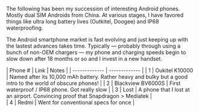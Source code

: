 The following has been my succession of interesting Android phones. Mostly dual SIM Androids from China. At various stages, I have favored things like ultra long battery lives (Outkitel, Doogee) and IP68 waterproofing.

The Android smartphone market is fast evolving and just keeping up with the lastest advances takes time. Typically — probably through using a bunch of non-OEM chargers — my phone and charging speeds begin to slow down after 18 months or so and I invest in a new handset. 

| Phone #  | Link |  Notes | 
| ------------- | ------------- |
| 1  | Oukitel K10000  | Named after its 10,000 mAh battery. Rather heavy and bulky but a good intro to the world of obscure phones! |
| 2 | Blackview BV6000S | First waterproof / IP68 phone. Got really slow | 
| 3 | Lost | A phone that I lost at an airport. Convincing proof that Snapdragon > Mediatek |  
| 4 |  Redmi |  Went for conventional specs for once | 
